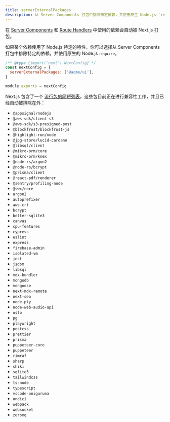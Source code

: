 ```yaml
---
title: serverExternalPackages
description: 从 Server Components 打包中排除特定依赖，并使用原生 Node.js `require`。
---
```


在 [Server Components](/docs/app/building-your-application/rendering/server-components) 和 [Route Handlers](/docs/app/building-your-application/routing/route-handlers) 中使用的依赖会自动被 Next.js 打包。

如果某个依赖使用了 Node.js 特定的特性，你可以选择从 Server Components 打包中排除特定的依赖，并使用原生的 Node.js `require`。

```js filename="next.config.js"
/** @type {import('next').NextConfig} */
const nextConfig = {
  serverExternalPackages: ['@acme/ui'],
}

module.exports = nextConfig
```

Next.js 包含了一个 [流行包的简短列表](https://github.com/vercel/next.js/blob/canary/packages/next/src/lib/server-external-packages.json)，这些包目前正在进行兼容性工作，并且已经自动被排除在外：

- `@appsignal/nodejs`
- `@aws-sdk/client-s3`
- `@aws-sdk/s3-presigned-post`
- `@blockfrost/blockfrost-js`
- `@highlight-run/node`
- `@jpg-store/lucid-cardano`
- `@libsql/client`
- `@mikro-orm/core`
- `@mikro-orm/knex`
- `@node-rs/argon2`
- `@node-rs/bcrypt`
- `@prisma/client`
- `@react-pdf/renderer`
- `@sentry/profiling-node`
- `@swc/core`
- `argon2`
- `autoprefixer`
- `aws-crt`
- `bcrypt`
- `better-sqlite3`
- `canvas`
- `cpu-features`
- `cypress`
- `eslint`
- `express`
- `firebase-admin`
- `isolated-vm`
- `jest`
- `jsdom`
- `libsql`
- `mdx-bundler`
- `mongodb`
- `mongoose`
- `next-mdx-remote`
- `next-seo`
- `node-pty`
- `node-web-audio-api`
- `oslo`
- `pg`
- `playwright`
- `postcss`
- `prettier`
- `prisma`
- `puppeteer-core`
- `puppeteer`
- `rimraf`
- `sharp`
- `shiki`
- `sqlite3`
- `tailwindcss`
- `ts-node`
- `typescript`
- `vscode-oniguruma`
- `undici`
- `webpack`
- `websocket`
- `zeromq`